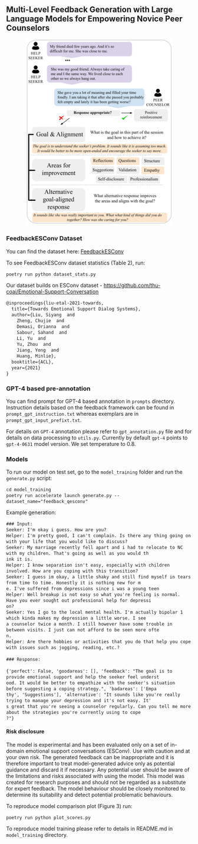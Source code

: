 ## Multi-Level Feedback Generation with Large Language Models for Empowering Novice Peer Counselors

<p align="center">
  <img alt="figure" src="framework.svg" title="Framework" style="width:400px;"/>
</p>

### FeedbackESConv Dataset

You can find the dataset here: [FeedbackESConv](https://huggingface.co/datasets/SALT-NLP/feedback_qesconv)


To see FeedbackESConv dataset statistics (Table 2), run:
```
poetry run python dataset_stats.py
``` 

Our dataset builds on ESConv dataset - https://github.com/thu-coai/Emotional-Support-Conversation

```
@inproceedings{liu-etal-2021-towards,
  title={Towards Emotional Support Dialog Systems},
  author={Liu, Siyang  and 
    Zheng, Chujie  and 
    Demasi, Orianna  and 
    Sabour, Sahand  and 
    Li, Yu  and 
    Yu, Zhou  and 
    Jiang, Yong  and 
    Huang, Minlie},
  booktitle={ACL},
  year={2021}
}
```


### GPT-4 based pre-annotation


You can find prompt for GPT-4 based annotation in `prompts` directory. Instruction details based on the feedback framework can be found in `prompt_gpt_instruction.txt` whereas exemplars are in `prompt_gpt_input_prefixt.txt`.

For details on `GPT-4` annotation please refer to `gpt_annotation.py` file and for details on data processing to `utils.py`. Currently by default `gpt-4` points to `gpt-4-0631` model version. We set temperature to 0.8.

### Models

To run our model on test set, go to the `model_training` folder and run the `generate.py` script:

```
cd model_training
poetry run accelerate launch generate.py --dataset_name="feedback_qesconv"
```

Example generation:
```
### Input:
Seeker: I'm okay i guess. How are you?
Helper: I'm pretty good, I can't complain. Is there any thing going on with your life that you would like to discuss?
Seeker: My marriage recently fell apart and i had to relocate to NC with my children. That's going as well as you would th
ink it is.
Helper: I know separation isn't easy, especially with children involved. How are you coping with this transition?
Seeker: I guess im okay, a little shaky and still find myself in tears from time to time. Honestly it is nothing new for m
e. I've suffered from depressions since i was a young teen
Helper: Well breakup is not easy so what you're feeling is normal. Have you ever sought out professional help for depressi
on?
Seeker: Yes I go to the local mental health. I'm actually bipolar 1 which kinda makes my depression a little worse. I see
a counselor twice a month. I still however have some trouble in between visits. I just can not afford to be seen more ofte
n.
Helper: Are there hobbies or activities that you do that help you cope with issues such as jogging, reading, etc.?

### Response:

{'perfect': False, 'goodareas': [], 'feedback': "The goal is to provide emotional support and help the seeker feel underst
ood. It would be better to empathize with the seeker's situation before suggesting a coping strategy.", 'badareas': ['Empa
thy', 'Suggestions'], 'alternative': "It sounds like you're really trying to manage your depression and it's not easy. It'
s great that you're seeing a counselor regularly. Can you tell me more about the strategies you're currently using to cope
?"}

```

#### Risk disclosure
The model is experimental and has been evaluated only on a set of in-domain emotional support conversations (ESConv). Use with caution and at your own risk. The generated feedback can be inappropriate and it is therefore important to treat model-generated advice only as potential guidance and discard it if necessary. Any potential user should be aware of the limitations and risks associated with using the model. 
This model was created for research purposes and should not be regarded as a substitute for expert feedback. The model behaviour should be closely monitored to determine its suitability and detect potential problematic behaviours.

To reproduce model comparison plot (Figure 3) run:
```
poetry run python plot_scores.py
```

To reproduce model training please refer to details in README.md in `model_training` directory.



